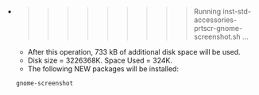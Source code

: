 * >>>>>>>>> Running inst-std-accessories-prtscr-gnome-screenshot.sh ...
  * After this operation, 733 kB of additional disk space will be used.
  * Disk size = 3226368K. Space Used = 324K.
  * The following NEW packages will be installed:
  ```bash
  gnome-screenshot
  ```
